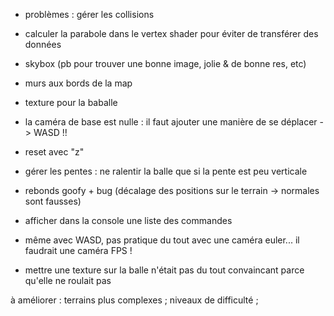 - problèmes : gérer les collisions
- calculer la parabole dans le vertex shader pour éviter de transférer des données
- skybox (pb pour trouver une bonne image, jolie & de bonne res, etc)
- murs aux bords de la map
- texture pour la baballe
- la caméra de base est nulle : il faut ajouter une manière de se déplacer -> WASD !!
- reset avec "z"
- gérer les pentes : ne ralentir la balle que si la pente est peu verticale
- rebonds goofy + bug (décalage des positions sur le terrain -> normales sont fausses)
- afficher dans la console une liste des commandes

- même avec WASD, pas pratique du tout avec une caméra euler... il faudrait une caméra FPS !

- mettre une texture sur la balle n'était pas du tout convaincant parce qu'elle ne roulait pas

à améliorer : terrains plus complexes ; niveaux de difficulté ; 